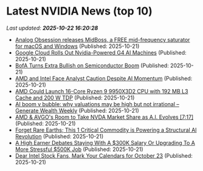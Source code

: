 # Latest NVIDIA News (top 10)
_Last updated: **2025-10-22 16:20:28**_

- [Analog Obsession releases MidBoss, a FREE mid-frequency saturator for macOS and Windows](https://bedroomproducersblog.com/2025/10/21/analog-obsession-midboss/) (Published: 2025-10-21)
- [Google Cloud Rolls Out Nvidia-Powered G4 AI Machines](https://finance.yahoo.com/news/google-cloud-rolls-nvidia-powered-161026683.html) (Published: 2025-10-21)
- [BofA Turns Extra Bullish on Semiconductor Boom](https://finance.yahoo.com/news/bofa-turns-extra-bullish-semiconductor-160841524.html) (Published: 2025-10-21)
- [AMD and Intel Face Analyst Caution Despite AI Momentum](https://finance.yahoo.com/news/amd-intel-face-analyst-caution-160421627.html) (Published: 2025-10-21)
- [AMD Could Launch 16-Core Ryzen 9 9950X3D2 CPU with 192 MB L3 Cache and 200 W TDP](https://www.techpowerup.com/342095/amd-could-launch-16-core-ryzen-9-9950x3d2-cpu-with-192-mb-l3-cache-and-200-w-tdp) (Published: 2025-10-21)
- [AI boom v bubble: why valuations may be high but not irrational – Generate Wealth Weekly](https://www.nzherald.co.nz/business/personal-finance/investment/ai-boom-vs-bubble-why-valuations-may-be-high-but-not-irrational-generate-wealth-weekly/JVMG4JMRI5BSJAG4U3L3TDBJTM/) (Published: 2025-10-21)
- [AMD & AVGO's Room to Take NVDA Market Share as A.I. Evolves [7:17]](https://freerepublic.com/focus/f-chat/4347734/posts) (Published: 2025-10-21)
- [Forget Rare Earths; This 1 Critical Commodity is Powering a Structural AI Revolution](https://www.barchart.com/story/news/35588585/forget-rare-earths-this-1-critical-commodity-is-powering-a-structural-ai-revolution) (Published: 2025-10-21)
- [A High Earner Debates Staying With A $300K Salary Or Upgrading To A More Stressful $500K Job](https://finance.yahoo.com/news/high-earner-debates-staying-300k-154607266.html) (Published: 2025-10-21)
- [Dear Intel Stock Fans, Mark Your Calendars for October 23](https://www.barchart.com/story/news/35588511/dear-intel-stock-fans-mark-your-calendars-for-october-23) (Published: 2025-10-21)
